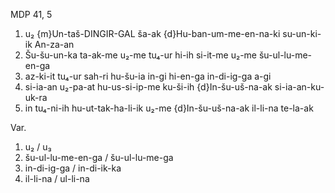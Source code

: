 MDP 41, 5
1. u₂ {m}Un-taš-DINGIR-GAL ša-ak {d}Hu-ban-um-me-en-na-ki su-un-ki-ik An-za-an
2. Šu-šu-un-ka ta-ak-me u₂-me tu₄-ur hi-ih si-it-me u₂-me šu-ul-lu-me-en-ga
3. az-ki-it tu₄-ur sah-ri hu-šu-ia in-gi hi-en-ga in-di-ig-ga a-gi
4. si-ia-an u₂-pa-at hu-us-si-ip-me ku-ši-ih {d}In-šu-uš-na-ak si-ia-an-ku-uk-ra
5. in tu₄-ni-ih hu-ut-tak-ha-li-ik u₂-me {d}In-šu-uš-na-ak il-li-na te-la-ak
 
Var.

1. u₂ / u₃
2. šu-ul-lu-me-en-ga / šu-ul-lu-me-ga
3. in-di-ig-ga / in-di-ik-ka
4. il-li-na / ul-li-na
